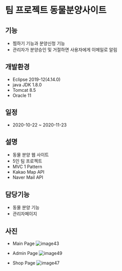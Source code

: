 # 팀 프로젝트 동물분양사이트

## 기능
- 찜하기 기능과 분양신청 기능
- 관리자가 분양승인 및 거절하면 사용자에게 이메일로 알림

## 개발환경
- Eclipse 2019-12(4.14.0)
- java JDK 1.8.0
- Tomcat 8.5
- Oracle 11

## 일정
- 2020-10-22 ~ 2020-11-23

## 설명
- 동물 분양 웹 사이트
- 5인 팀 프로젝트
- MVC 1 Pattern
- Kakao Map API
- Naver Mail API

## 담당기능
- 동물 분양 기능
- 관리자페이지

## 사진
- Main Page
![image43](https://user-images.githubusercontent.com/72012602/117566786-a8c5aa00-b0f3-11eb-8e85-8777de457575.png)

- Admin Page
![image49](https://user-images.githubusercontent.com/72012602/117566785-a7947d00-b0f3-11eb-8d08-8aa637ba715d.png)

- Shop Page
![image47](https://user-images.githubusercontent.com/72012602/117566787-a95e4080-b0f3-11eb-911c-ec2b3478e602.png)
